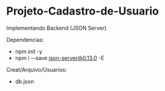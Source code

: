 # Projeto-Cadastro-de-Usuario

Implementando Backend (JSON Server)

Dependencias:
- npm init -y
- npm i --save json-server@0.13.0 -E

Creat/Arquivo/Usuarios:
* db.json
